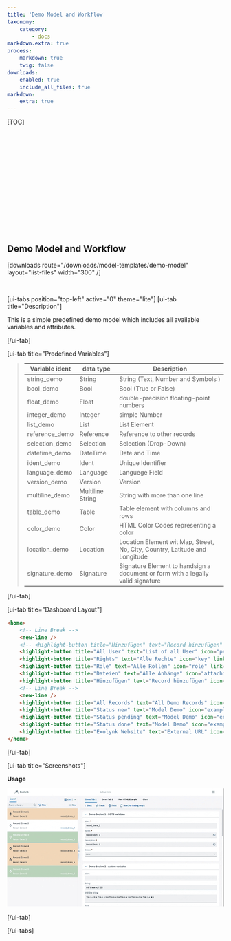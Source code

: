 ```yaml
---
title: 'Demo Model and Workflow'
taxonomy:
    category:
        - docs
markdown.extra: true
process:
    markdown: true
    twig: false
downloads:
    enabled: true
    include_all_files: true
markdown:
    extra: true
---
```


[TOC]


<p class="ui5-icon" style="font-size: 4em;" name="wrench">&#xe16d</p>

<br><br><br><br>

## Demo Model and Workflow

[downloads route="/downloads/model-templates/demo-model" layout="list-files" width="300" /]

<br>


[ui-tabs position="top-left" active="0" theme="lite"]
[ui-tab title="Description"]

This is a simple predefined demo model which includes all available variables and attributes.

[/ui-tab]

[ui-tab title="Predefined Variables"]
> | Variable ident     | data type         | Description
> |--------------------|-------------------|---------------------------------------------------------------------------------|
> | string_demo        | String            | String (Text, Number and Symbols  )                                             |
> | bool_demo          | Bool              | Bool (True or False)                                                            |
> | float_demo         | Float             | double-precision floating-point numbers                                         |
> | integer_demo       | Integer           | simple Number                                                                   |
> | list_demo          | List              | List Element                                                                    |
> | reference_demo     | Reference         | Reference to other records                                                      |
> | selection_demo     | Selection         | Selection (Drop-Down)                                                           |
> | datetime_demo      | DateTime          | Date and Time                                                                   |
> | ident_demo         | Ident             | Unique Identifier                                                               |
> | language_demo      | Language          | Languege Field                                                                  |
> | version_demo       | Version           | Version                                                                         |
> | multiline_demo     | Multiline String  | String with more than one line                                                  |
> | table_demo         | Table             | Table element with columns and rows                                             |
> | color_demo         | Color             | HTML Color Codes representing a color                                           |
> | location_demo      | Location          | Location Element wit Map, Street, No, City, Country, Latitude and Longitude     |
> | signature_demo     | Signature         | Signature Element to handsign a document or form with a legally valid signature |

[/ui-tab]

[ui-tab title="Dashboard Layout"]
```html
<home>
    <!-- Line Break -->
    <new-line />    
    <!-- <highlight-button title="Hinzufügen" text="Record hinzufügen" icon="add" link="#/search/add" /> -->
    <highlight-button title="All User" text="List of all User" icon="person-placeholder" link="#/search?lang=en&query=&offset=0&model=user" />
    <highlight-button title="Rights" text="Alle Rechte" icon="key" link="#/search?lang=en&query=&model=right&status=&view=List&print=false&tab=" />
    <highlight-button title="Role" text="Alle Rollen" icon="role" link="#/search?lang=en&query=&model=role&status=&view=List&print=false&tab=" />
    <highlight-button title="Dateien" text="Alle Anhänge" icon="attachment-photo" link="#/search?lang=en&query=&offset=0&model=file" />
    <highlight-button title="Hinzufügen" text="Record hinzufügen" icon="add" link="#/search?lang=en&query=&offset=0&model=maintenance_request&add=maintenance_request" />
    <!-- Line Break -->
    <new-line />    
    <highlight-button title="All Records" text="All Demo Records" icon="example" link="#/search?lang=en&query=&offset=0&model=model_demo" />
    <highlight-button title="Status new" text="Model Demo" icon="example" link="#/search?lang=en&query=&model=model_demo&status=new" />
    <highlight-button title="Status pending" text="Model Demo" icon="example" link="#/search?lang=en&query=&model=model_demo&status=pending" />
    <highlight-button title="Status done" text="Model Demo" icon="example" link="#/search?lang=en&query=&model=model_demo&status=done" />
    <highlight-button title="Exolynk Website" text="External URL" icon="chain-link" link="https://exolynk.com" />
</home>
```
[/ui-tab]

[ui-tab title="Screenshots"]

**Usage**

![Usage](demo-model.gif?resize=600&classes=left)

[/ui-tab]

[/ui-tabs]

<footer>
    <link rel="stylesheet" type="text/css" href="https://ui5.sap.com/resources/sap/ui/core/themes/base/SAP-icons.css">
    <style>
      .laptop::before {
        font-family: SAP-icons;
        content: "\e027";
      }
      .accelerated::before {
        font-family: SAP-icons;
        content: "\e0e0";
      }
      @font-face {
      font-family: "ui5-icon-font";
      src: url(https://docs.exolynk.com/cdn/SAP-icons.ttf) format("truetype");
      }
      p.ui5-icon { 
      font-family: "ui5-icon-font";
    }
    </style>
</footer>
